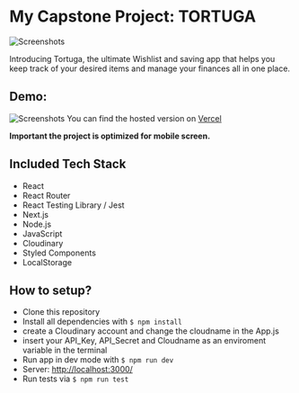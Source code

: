 # My Capstone Project: TORTUGA

![Screenshots](/../capstone-project/public/ReadmeBild1.png)

Introducing Tortuga, the ultimate Wishlist and saving app that helps you keep track of your desired items and manage your finances all in one place.

## Demo:

![Screenshots](/../capstone-project/public/ReadmeBild2.png)
You can find the hosted version on [Vercel](https://capstone-project-tortuga.vercel.app/)

**Important the project is optimized for mobile screen.**

## Included Tech Stack

- React
- React Router
- React Testing Library / Jest
- Next.js
- Node.js
- JavaScript
- Cloudinary
- Styled Components
- LocalStorage

## How to setup?

- Clone this repository
- Install all dependencies with `$ npm install`
- create a Cloudinary account and change the cloudname in the App.js
- insert your API_Key, API_Secret and Cloudname as an enviroment variable in the terminal
- Run app in dev mode with `$ npm run dev`
- Server: [http://localhost:3000/](http://localhost:3000/)
- Run tests via `$ npm run test`
